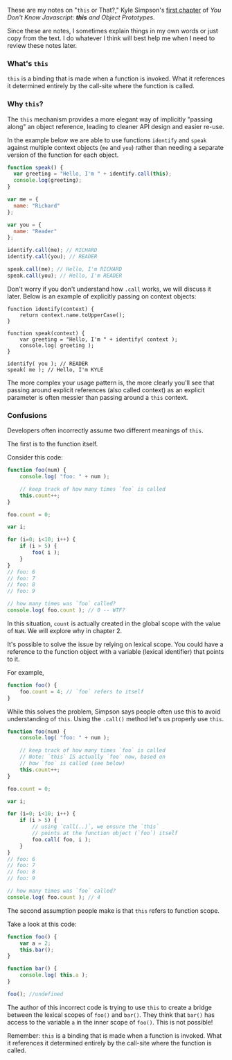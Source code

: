These are my notes on "`this` or That?," Kyle Simpson's [first chapter](https://github.com/getify/You-Dont-Know-JS/blob/master/this%20%26%20object%20prototypes/ch1.md) of _You Don't Know Javascript: **this** and Object Prototypes_. 

Since these are notes, I sometimes explain things in my own words or just copy from the text. I do whatever I think will best help me when I need to review these notes later.

### What's `this`

`this` is a binding that is made when a function is invoked. What it references it determined entirely by the call-site where the function is called.

### Why `this`?

The `this` mechanism provides a more elegant way of implicitly "passing along" an object reference, leading to cleaner API design and easier re-use.

In the example below we are able to use functions `identify` and `speak` against multiple context objects (`me` and `you`) rather than needing a separate version of the function for each object.

```javascript
function speak() {
  var greeting = "Hello, I'm " + identify.call(this);
  console.log(greeting);
}

var me = {
  name: "Richard"
};

var you = {
  name: "Reader"
};

identify.call(me); // RICHARD
identify.call(you); // READER

speak.call(me); // Hello, I'm RICHARD
speak.call(you); // Hello, I'm READER
```

Don't worry if you don't understand how `.call` works, we will discuss it later. Below is an example of explicitly passing on context objects:

```
function identify(context) {
	return context.name.toUpperCase();
}

function speak(context) {
	var greeting = "Hello, I'm " + identify( context );
	console.log( greeting );
}

identify( you ); // READER
speak( me ); // Hello, I'm KYLE
```

The more complex your usage pattern is, the more clearly you'll see that passing around explicit references (also called context) as an explicit parameter is often messier than passing around a `this` context.

### Confusions

Developers often incorrectly assume two different meanings of `this`.

The first is to the function itself.

Consider this code:

```javascript
function foo(num) {
	console.log( "foo: " + num );

	// keep track of how many times `foo` is called
	this.count++;
}

foo.count = 0;

var i;

for (i=0; i<10; i++) {
	if (i > 5) {
		foo( i );
	}
}
// foo: 6
// foo: 7
// foo: 8
// foo: 9

// how many times was `foo` called?
console.log( foo.count ); // 0 -- WTF?
```

In this situation, `count` is actually created in the global scope with the value of `NaN`. We will explore why in chapter 2.

It's possible to solve the issue by relying on lexical scope. You could have a reference to the function object with a variable (lexical identifier) that points to it.

For example,

```javascript
function foo() {
	foo.count = 4; // `foo` refers to itself
}
```

While this solves the problem, Simpson says people often use this to avoid understanding of `this`. Using the `.call()` method let's us properly use `this`.


```javascript
function foo(num) {
	console.log( "foo: " + num );

	// keep track of how many times `foo` is called
	// Note: `this` IS actually `foo` now, based on
	// how `foo` is called (see below)
	this.count++;
}

foo.count = 0;

var i;

for (i=0; i<10; i++) {
	if (i > 5) {
		// using `call(..)`, we ensure the `this`
		// points at the function object (`foo`) itself
		foo.call( foo, i );
	}
}
// foo: 6
// foo: 7
// foo: 8
// foo: 9

// how many times was `foo` called?
console.log( foo.count ); // 4
```

The second assumption people make is that `this` refers to function scope.

Take a look at this code:

```javascript
function foo() {
	var a = 2;
	this.bar();
}

function bar() {
	console.log( this.a );
}

foo(); //undefined
```

The author of this incorrect code is trying to use `this` to create a bridge between the lexical scopes of `foo()` and `bar()`. They think that `bar()` has access to the variable `a` in the inner scope of `foo()`. This is not possible!

Remember: `this` is a binding that is made when a function is invoked. What it references it determined entirely by the call-site where the function is called.